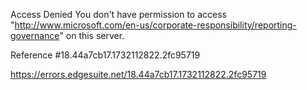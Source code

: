 Access Denied
You don't have permission to access "http://www.microsoft.com/en-us/corporate-responsibility/reporting-governance" on this server.

Reference #18.44a7cb17.1732112822.2fc95719

https://errors.edgesuite.net/18.44a7cb17.1732112822.2fc95719